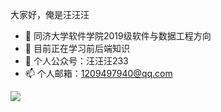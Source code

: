 

大家好，俺是汪汪汪


- 🔭 同济大学软件学院2019级软件与数据工程方向
- 🌱 目前正在学习前后端知识
- 💬 个人公众号：汪汪汪233
- 📫 个人邮箱：1209497940@qq.com


<img align="middle" src="https://github-readme-stats.vercel.app/api?username=wangwangwang23333&show_icons=true&icon_color=CE1D2D&text_color=718096&bg_color=ffffff&hide_title=true" />

